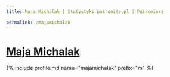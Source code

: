 ```yaml
---
title: Maja Michalak | Statystyki patronite.pl | Patromierz

permalink: /majamichalak
---
```


# [Maja Michalak](https://patronite.pl/majamichalak)

{% include profile.md name="majamichalak" prefix="m" %}
